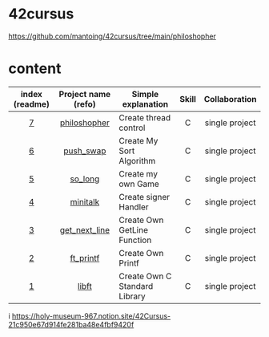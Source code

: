 # 42cursus
https://github.com/mantoing/42cursus/tree/main/philoshopher

# content

|index (readme)|Project name (refo)|Simple explanation|Skill|Collaboration|
|:---:|:---:|---|:---:|:---:|
|[7](#philoshopher)|[philoshopher](https://github.com/mantoing/42cursus/tree/main/philoshpher)|Create thread control|C|single project|
|[6](#push_swap)|[push_swap](https://github.com/mantoing/42cursus/tree/main/push_swap)|Create My Sort Algorithm|C|single project|
|[5](#so_long)|[so_long](https://github.com/mantoing/42cursus/tree/main/so_long)|Create my own Game|C|single project|
|[4](#minitalk)|[minitalk](https://github.com/mantoing/42cursus/tree/main/minitalk)|Create signer Handler|C|single project|
|[3](#get_next_line)|[get_next_line](https://github.com/mantoing/42cursus/tree/main/libft)|Create Own GetLine Function|C|single project|
|[2](#ft_printf)|[ft_printf](https://github.com/mantoing/42cursus/tree/main/ft_printf)|Create Own Printf|C|single project|
|[1](#libft)|[libft](https://github.com/mantoing/42cursus/tree/main/libft)|Create Own C Standard Library|C|single project|

i
https://holy-museum-967.notion.site/42Cursus-21c950e67d914fe281ba48e4fbf9420f
